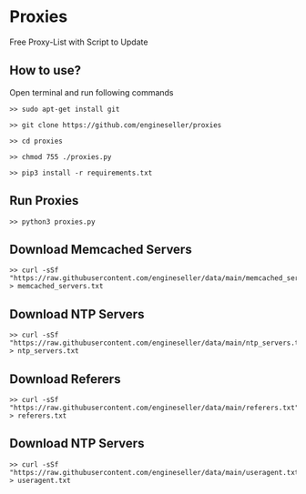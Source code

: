 # Proxies
Free Proxy-List with Script to Update

## How to use?
Open terminal and run following commands
```
>> sudo apt-get install git
```
```
>> git clone https://github.com/engineseller/proxies
```
```
>> cd proxies
```
```
>> chmod 755 ./proxies.py
```
```
>> pip3 install -r requirements.txt
```

## Run Proxies
```
>> python3 proxies.py
```

## Download Memcached Servers
```
>> curl -sSf "https://raw.githubusercontent.com/engineseller/data/main/memcached_servers.txt" > memcached_servers.txt
```

## Download NTP Servers
```
>> curl -sSf "https://raw.githubusercontent.com/engineseller/data/main/ntp_servers.txt" > ntp_servers.txt
```

## Download Referers
```
>> curl -sSf "https://raw.githubusercontent.com/engineseller/data/main/referers.txt" > referers.txt
```

## Download NTP Servers
```
>> curl -sSf "https://raw.githubusercontent.com/engineseller/data/main/useragent.txt" > useragent.txt
```

